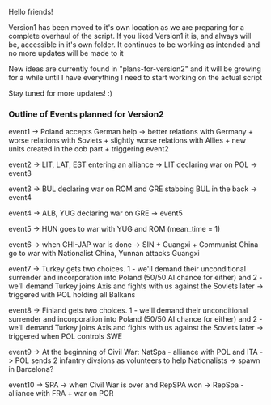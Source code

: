 Hello friends!

Version1 has been moved to it's own location as we are preparing for a complete overhaul of the script.
If you liked Version1 it is, and always will be, accessible in it's own folder. It continues to be working as intended and no more updates will be made to it

New ideas are currently found in "plans-for-version2" and it will be growing for a while until I have everything I need to start working on the actual script

Stay tuned for more updates! :)

### Outline of Events planned for Version2 ###

event1 -> Poland accepts German help -> better relations with Germany  + worse relations with Soviets + slightly worse relations with Allies + new units created in the oob part + triggering event2

event2 -> LIT, LAT, EST entering an alliance -> LIT declaring war on POL -> event3

event3 -> BUL declaring war on ROM and GRE stabbing BUL in the back -> event4

event4 -> ALB, YUG declaring war on GRE -> event5

event5 -> HUN goes to war with YUG and ROM (mean_time = 1)

event6 -> when CHI-JAP war is done -> SIN + Guangxi + Communist China go to war with Nationalist China, Yunnan attacks Guangxi

event7 -> Turkey gets two choices. 1 - we'll demand their unconditional surrender and incorporation into Poland (50/50 AI chance for either) and 2 - we'll demand Turkey joins Axis and fights with us against the Soviets later -> triggered with POL holding all Balkans

event8 -> Finland gets two choices. 1 - we'll demand their unconditional surrender and incorporation into Poland (50/50 AI chance for either) and 2 - we'll demand Turkey joins Axis and fights with us against the Soviets later -> triggered when POL controls SWE

event9 -> At the beginning of Civil War: NatSpa - alliance with POL and ITA -> POL sends 2 infantry divsions as volunteers to help Nationalists -> spawn in Barcelona?

event10 -> SPA -> when Civil War is over and RepSPA won -> RepSpa - alliance with FRA + war on POR
